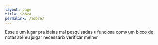 ```yaml
---
layout: page
title: Sobre
permalink: /Sobre/
---
```


Esse é um lugar pra ideias mal pesquisadas e funciona como um bloco de notas até eu 
julgar necessário verificar melhor
